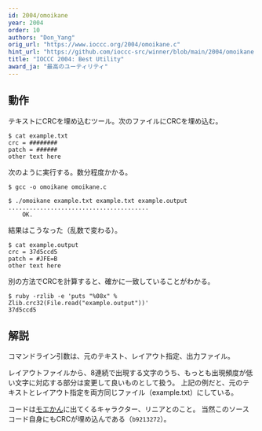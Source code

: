 ```yaml
---
id: 2004/omoikane
year: 2004
order: 10
authors: "Don_Yang"
orig_url: "https://www.ioccc.org/2004/omoikane.c"
hint_url: "https://github.com/ioccc-src/winner/blob/main/2004/omoikane.hint"
title: "IOCCC 2004: Best Utility"
award_ja: "最高のユーティリティ"
---
```


## 動作

テキストにCRCを埋め込むツール。次のファイルにCRCを埋め込む。

```
$ cat example.txt
crc = ######## 
patch = ###### 
other text here
```

次のように実行する。数分程度かかる。

```
$ gcc -o omoikane omoikane.c

$ ./omoikane example.txt example.txt example.output
........................................
    OK.
```

結果はこうなった（乱数で変わる）。

```
$ cat example.output
crc = 37d5ccd5
patch = #JFE=B
other text here
```

別の方法でCRCを計算すると、確かに一致していることがわかる。

```
$ ruby -rzlib -e 'puts "%08x" % Zlib.crc32(File.read("example.output"))'
37d5ccd5
```

## 解説

コマンドライン引数は、元のテキスト、レイアウト指定、出力ファイル。

レイアウトファイルから、8連続で出現する文字のうち、もっとも出現頻度が低い文字に対応する部分は変更して良いものとして扱う。
上記の例だと、元のテキストとレイアウト指定を両方同じファイル（example.txt）にしている。

コードは[モエかん](https://ja.wikipedia.org/wiki/%E3%83%A2%E3%82%A8%E3%81%8B%E3%82%93)に出てくるキャラクター、リニアとのこと。
当然このソースコード自身にもCRCが埋め込んである（`b9213272`）。
